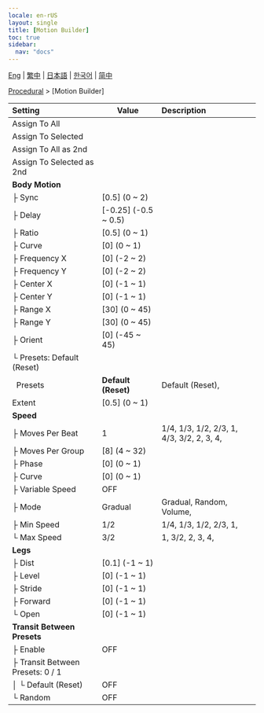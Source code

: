 ```yaml
---
locale: en-rUS
layout: single
title: [Motion Builder]
toc: true
sidebar:
  nav: "docs"
---
```

[Eng](/dancexr/menu/2025.4/motion/motion_builder) | [繁中](/tw/dancexr/menu/2025.4/motion/motion_builder) | [日本語](/jp/dancexr/menu/2025.4/motion/motion_builder) | [한국어](/kr/dancexr/menu/2025.4/motion/motion_builder) | [简中](/zh/dancexr/menu/2025.4/motion/motion_builder)

[Procedural](../menu#Procedural) > [Motion Builder]



| Setting | Value | Description |
| :--- | --- | :--- |
| Assign To All || 
| Assign To Selected || 
| Assign To All as 2nd || 
| Assign To Selected as 2nd || 
| **Body Motion** | | 
| ├&nbsp;Sync | [0.5] (0 ~ 2) | 
| ├&nbsp;Delay | [-0.25] (-0.5 ~ 0.5) | 
| ├&nbsp;Ratio | [0.5] (0 ~ 1) | 
| ├&nbsp;Curve | [0] (0 ~ 1) | 
| ├&nbsp;Frequency X | [0] (-2 ~ 2) | 
| ├&nbsp;Frequency Y | [0] (-2 ~ 2) | 
| ├&nbsp;Center X | [0] (-1 ~ 1) | 
| ├&nbsp;Center Y | [0] (-1 ~ 1) | 
| ├&nbsp;Range X | [30] (0 ~ 45) | 
| ├&nbsp;Range Y | [30] (0 ~ 45) | 
| ├&nbsp;Orient | [0] (-45 ~ 45) | 
| └&nbsp;Presets: Default (Reset) || 
| &nbsp;&nbsp;Presets | **Default (Reset)** | Default (Reset),  |
| Extent | [0.5] (0 ~ 1) | 
| **Speed** | | 
| ├&nbsp;Moves Per Beat | 1 | 1/4, 1/3, 1/2, 2/3, 1, 4/3, 3/2, 2, 3, 4, 
| ├&nbsp;Moves Per Group | [8] (4 ~ 32) | 
| ├&nbsp;Phase | [0] (0 ~ 1) | 
| ├&nbsp;Curve | [0] (0 ~ 1) | 
| ├&nbsp;Variable Speed | OFF | 
| ├&nbsp;Mode | Gradual | Gradual, Random, Volume, 
| ├&nbsp;Min Speed | 1/2 | 1/4, 1/3, 1/2, 2/3, 1, 
| └&nbsp;Max Speed | 3/2 | 1, 3/2, 2, 3, 4, 
| **Legs** | | 
| ├&nbsp;Dist | [0.1] (-1 ~ 1) | 
| ├&nbsp;Level | [0] (-1 ~ 1) | 
| ├&nbsp;Stride | [0] (-1 ~ 1) | 
| ├&nbsp;Forward | [0] (-1 ~ 1) | 
| └&nbsp;Open | [0] (-1 ~ 1) | 
| **Transit Between Presets** | | 
| ├&nbsp;Enable | OFF | 
| ├&nbsp;Transit Between Presets: 0 / 1 || 
| │&nbsp;└&nbsp;Default (Reset) | OFF | 
| └&nbsp;Random | OFF | 
